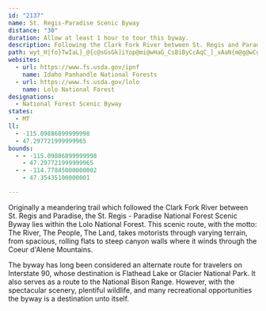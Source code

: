 ```yaml
---
id: "2137"
name: St. Regis-Paradise Scenic Byway
distance: "30"
duration: Allow at least 1 hour to tour this byway.
description: Following the Clark Fork River between St. Regis and Paradise is the St. Regis - Paradise Scenic Byway.
path: wyt_H|fo}TwIaL}_@{c@sGsGk]iYop@mi@wHaG_CsBiByCcAqC_]_xAaN{m@g@wCg@oGCmBDkHdGiz@NcFDmI_@amAM{Ba@qDcAkD_@s@iAaBiAaAaB}@_Ba@_Hk@mAYmE{BqRgLiCmBkCqCaD_GoA{Ci@sBwGi\_Qm|@_BaLi@uFs@kLScH?{LLyFnGmuAjBoc@~C{r@~@uLb@}ClBwJrDaPtb@gmBh@mCt@yF\yGDmGE{Ag@yGg@iDm@sCiA}DwN_a@}@uCi@gCoAaI}AmPi@gHE_CD}CR_ENcAr@cEdBeF|AuBxAmAbAc@hBSdBFrAPvGxAvD^rB@~BGrDa@|GqA`DmBjB}AjCoChDmFhAaCbAsCjIiUdBsF~AeHr@oD|@_H~Qk~BzAoQXyAx@sCl@mAdCqCvBsAbIeCxIgDnBaBhBsB|AeDj@yBn@mELyADaCO{Fs@{DQcBYaGYsBSaEAaCJkDj@eH\oBtAgF`Xor@h@}BN_B?uE_@aEi@sCyAaF{O}WwE{Gy@cB}@aDKgAE}AJsALu@d@kBzAyBrK{F`@_@|CeErAuAn\iZdCgCfA_Bj@mAl@kB`@mCLgB@gCEqBUyBUeBc@{BoBgGy@aByB_DwAcB{BuBeEeCwDmAkBa@uEOkBPsBf@uPvHmBTwB?oA[y@]eAaAiByCmBaGm@mDqAaOm@mEi@uBi@eAY]cGyEgKqHkn@ic@cE{EqDoFqAmC{B}Eu@{BS_Ao@eFUsEFiEXoGPgJMmDYkDu@eEs@aC}@mBeBaCyA_ByAeAcCkAiDmAwCe@yBBk[tEoBl@}BhAoG`EsGfDeD`AmDh@}CH}CMiBYcGsAaJyF_NmK
websites:
  - url: https://www.fs.usda.gov/ipnf
    name: Idaho Panhandle National Forests
  - url: https://www.fs.usda.gov/lolo
    name: Lolo National Forest
designations:
  - National Forest Scenic Byway
states:
  - MT
ll:
  - -115.09886899999998
  - 47.297721999999965
bounds:
  - - -115.09886899999998
    - 47.297721999999965
  - - -114.77845000000002
    - 47.35435100000001

---
```


Originally a meandering trail which followed the Clark Fork River between St. Regis and Paradise, the St. Regis - Paradise National Forest Scenic Byway lies within the Lolo National Forest.  This scenic route, with the motto: The River, The People, The Land, takes motorists through varying terrain, from spacious, rolling flats to steep canyon walls where it winds through the Coeur d'Alene Mountains.

The byway has long been considered an alternate route for travelers on Interstate 90, whose destination is Flathead Lake or Glacier National Park.  It also serves as a route to the National Bison Range.  However, with the spectacular scenery, plentiful wildlife, and many recreational opportunities the byway is a destination unto itself.
